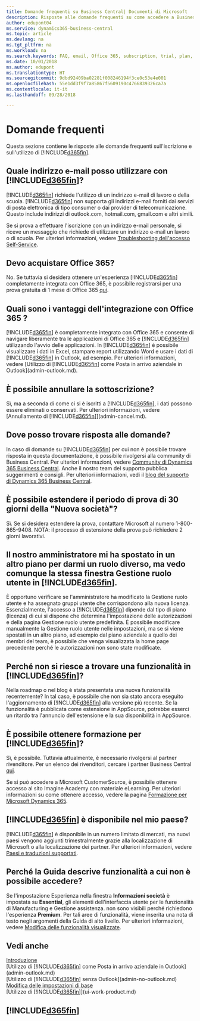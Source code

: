 ```yaml
---
title: Domande frequenti su Business Central| Documenti di Microsoft
description: Risposte alle domande frequenti su come accedere a Business Central e cosa fare per iniziare.
author: edupont04
ms.service: dynamics365-business-central
ms.topic: article
ms.devlang: na
ms.tgt_pltfrm: na
ms.workload: na
ms.search.keywords: FAQ, email, Office 365, subscription, trial, plan, application area, experience
ms.date: 10/01/2018
ms.author: edupont
ms.translationtype: HT
ms.sourcegitcommit: 9dbd92409ba02281f008246194f3ce0c53e4e001
ms.openlocfilehash: 55e1dd3f9f7a85867f5609190c4766839326ca7a
ms.contentlocale: it-it
ms.lasthandoff: 09/28/2018

---
```

# <a name="frequently-asked-questions"></a>Domande frequenti
Questa sezione contiene le risposte alle domande frequenti sull'iscrizione e sull'utilizzo di [!INCLUDE[d365fin](includes/d365fin_md.md)].  

## <a name="what-email-address-can-i-use-with-included365finincludesd365finmdmd"></a>Quale indirizzo e-mail posso utilizzare con [!INCLUDE[d365fin](includes/d365fin_md.md)]?
[!INCLUDE[d365fin](includes/d365fin_md.md)] richiede l'utilizzo di un indirizzo e-mail di lavoro o della scuola. [!INCLUDE[d365fin](includes/d365fin_md.md)] non supporta gli indirizzi e-mail forniti dai servizi di posta elettronica di tipo consumer o dai provider di telecomunicazione. Questo include indirizzi di outlook.com, hotmail.com, gmail.com e altri simili.  

Se si prova a effettuare l'iscrizione con un indirizzo e-mail personale, si riceve un messaggio che richiede di utilizzare un indirizzo e-mail un lavoro o di scuola. Per ulteriori informazioni, vedere [Troubleshooting dell'accesso Self-Service](ui-troubleshoot-self-signup.md).  

## <a name="do-i-have-to-buy-office-365"></a>Devo acquistare Office 365?
No. Se tuttavia si desidera ottenere un'esperienza [!INCLUDE[d365fin](includes/d365fin_md.md)] completamente integrata con Office 365, è possibile registrarsi per una prova gratuita di 1 mese di Office 365 [qui](https://products.office.com/try).  

## <a name="what-is-the-integration-with-office-365-about"></a>Quali sono i vantaggi dell'integrazione con Office 365 ?
[!INCLUDE[d365fin](includes/d365fin_md.md)] è completamente integrato con Office 365 e consente di navigare liberamente tra le applicazioni di Office 365 e [!INCLUDE[d365fin](includes/d365fin_md.md)] utilizzando l'avvio delle applicazioni. In [!INCLUDE[d365fin](includes/d365fin_md.md)] è possibile visualizzare i dati in Excel, stampare report utilizzando Word e usare i dati di [!INCLUDE[d365fin](includes/d365fin_md.md)] in Outlook, ad esempio. Per ulteriori informazioni, vedere [Utilizzo di [!INCLUDE[d365fin](includes/d365fin_md.md)] come Posta in arrivo aziendale in Outlook](admin-outlook.md).  

## <a name="can-i-cancel-my-subscription"></a>È possibile annullare la sottoscrizione?
Sì, ma a seconda di come ci si è iscritti a [!INCLUDE[d365fin](includes/d365fin_md.md)], i dati possono essere eliminati o conservati. Per ulteriori informazioni, vedere [Annullamento di [!INCLUDE[d365fin](includes/d365fin_md.md)]](admin-cancel.md).  

## <a name="where-do-i-go-if-i-have-questions"></a>Dove posso trovare risposta alle domande?
In caso di domande su [!INCLUDE[d365fin](includes/d365fin_md.md)] per cui non è possibile trovare risposta in questa documentazione, è possibile rivolgersi alla community di Business Central. Per ulteriori informazioni, vedere [Community di Dynamics 365 Business Central](https://community.dynamics.com/business). Anche il nostro team del supporto pubblica suggerimenti e consigli. Per ulteriori informazioni, vedi il [blog del supporto di Dynamics 365 Business Central](https://blogs.msdn.microsoft.com/dyn365finsupport).  

## <a name="is-it-possible-to-extend-my-30-day-new-company-trial-period"></a>È possibile estendere il periodo di prova di 30 giorni della "Nuova società"?
Sì. Se si desidera estendere la prova, contattare Microsoft al numero 1-800-865-9408. NOTA: il processo di estensione della prova può richiedere 2 giorni lavorativi.  

## <a name="our-administrator-has-moved-me-to-another-plan-to-give-me-another-role-but-i-still-see-the-same-role-center-in-included365finincludesd365finmdmd"></a>Il nostro amministratore mi ha spostato in un altro piano per darmi un ruolo diverso, ma vedo comunque la stessa finestra Gestione ruolo utente in [!INCLUDE[d365fin](includes/d365fin_md.md)].
È opportuno verificare se l'amministratore ha modificato la Gestione ruolo utente e ha assegnato gruppi utente che corrispondono alla nuova licenza. Essenzialmente, l'accesso a [!INCLUDE[d365fin](includes/d365fin_md.md)] dipende dal tipo di piano (licenza) di cui si dispone che determina l'impostazione delle autorizzazioni e della pagina Gestione ruolo utente predefinita. È possibile modificare manualmente la Gestione ruolo utente nelle impostazioni, ma se si viene spostati in un altro piano, ad esempio dal piano aziendale a quello dei membri del team, è possibile che venga visualizzata la home page precedente perché le autorizzazioni non sono state modificate.  

## <a name="why-cant-i-find-that-capability-in-my-included365finincludesd365finmdmd"></a>Perché non si riesce a trovare una funzionalità in [!INCLUDE[d365fin](includes/d365fin_md.md)]?
Nella roadmap o nel blog è stata presentata una nuova funzionalità recentemente? In tal caso, è possibile che non sia stato ancora eseguito l'aggiornamento di [!INCLUDE[d365fin](includes/d365fin_md.md)] alla versione più recente. Se la funzionalità è pubblicata come estensione in AppSource, potrebbe esserci un ritardo tra l'annuncio dell'estensione e la sua disponibilità in AppSource.  

## <a name="can-i-get-training-in-included365finincludesd365finmdmd"></a>È possibile ottenere formazione per [!INCLUDE[d365fin](includes/d365fin_md.md)]?
Sì, è possibile. Tuttavia attualmente, è necessario rivolgersi al partner rivenditore. Per un elenco dei rivenditori, cercare i partner Business Central [qui](https://www.microsoft.com/en-us/solution-providers/search).  

Se si può accedere a Microsoft CustomerSource, è possibile ottenere accesso al sito Imagine Academy con materiale eLearning. Per ulteriori informazioni su come ottenere accesso, vedere la pagina [Formazione per Microsoft Dynamics 365](/dynamics365/get-started/training/index#dynamics-365-customers).  

## <a name="is-included365finincludesd365finmdmd-available-in-my-country"></a>[!INCLUDE[d365fin](includes/d365fin_md.md)] è disponibile nel mio paese?

[!INCLUDE[d365fin](includes/d365fin_md.md)] è disponibile in un numero limitato di mercati, ma nuovi paesi vengono aggiunti trimestralmente grazie alla localizzazione di Microsoft o alla localizzazione dei partner. Per ulteriori informazioni, vedere [Paesi e traduzioni supportati](/dynamics365/business-central/dev-itpro/compliance/apptest-countries-and-translations).  

## <a name="why-does-help-describe-functionality-that-i-cannot-access"></a>Perché la Guida descrive funzionalità a cui non è possibile accedere?
Se l'impostazione Esperienza nella finestra **Informazioni società** è impostata su **Essential**, gli elementi dell'interfaccia utente per le funzionalità di Manufacturing e Gestione assistenza. non sono visibili perché richiedono l'esperienza **Premium**. Per tali aree di funzionalità, viene inserita una nota di testo negli argomenti della Guida di alto livello. Per ulteriori informazioni, vedere [Modifica delle funzionalità visualizzate](ui-experiences.md).    

## <a name="see-also"></a>Vedi anche
[Introduzione](product-get-started.md)  
[Utilizzo di [!INCLUDE[d365fin](includes/d365fin_md.md)] come Posta in arrivo aziendale in Outlook](admin-outlook.md)  
[Utilizzo di [!INCLUDE[d365fin](includes/d365fin_md.md)] senza Outlook](admin-no-outlook.md)  
[Modifica delle impostazioni di base](ui-change-basic-settings.md)  
[Utilizzo di [!INCLUDE[d365fin](includes/d365fin_md.md)]](ui-work-product.md)  

## [!INCLUDE[d365fin](includes/free_trial_md.md)]  

